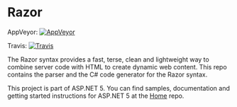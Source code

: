 Razor
=====
AppVeyor: [![AppVeyor](https://ci.appveyor.com/api/projects/status/olbc8ur2jna0v27j/branch/dev?svg=true)](https://ci.appveyor.com/project/aspnetci/razor/branch/dev)

Travis:   [![Travis](https://travis-ci.org/aspnet/Razor.svg?branch=dev)](https://travis-ci.org/aspnet/Razor)

The Razor syntax provides a fast, terse, clean and lightweight way to combine server code with HTML to create dynamic web content. This repo contains the parser and the C# code generator for the Razor syntax.

This project is part of ASP.NET 5. You can find samples, documentation and getting started instructions for ASP.NET 5 at the [Home](https://www.github.com/aspnet/home) repo.
